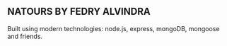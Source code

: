## NATOURS BY FEDRY ALVINDRA

Built using modern technologies: node.js, express, mongoDB, mongoose and friends.
